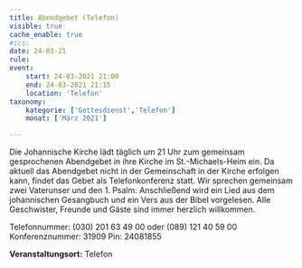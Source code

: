 ```yaml
---
title: Abendgebet (Telefon)
visible: true
cache_enable: true
#ics: 
date: 24-03-21
rule: 
event:
	start: 24-03-2021 21:00
	end: 24-03-2021 21:15
	location: 'Telefon'
taxonomy:
	kategorie: ['Gottesdienst','Telefon']
	monat: ['März 2021']

---
```

Die Johannische Kirche lädt täglich um 21 Uhr zum gemeinsam gesprochenen Abendgebet in ihre Kirche im St.-Michaels-Heim ein. Da aktuell das Abendgebet nicht in der Gemeinschaft in der Kirche erfolgen kann, findet das Gebet als Telefonkonferenz statt. Wir sprechen gemeinsam zwei Vaterunser und den 1. Psalm. Anschließend wird ein Lied aus dem johannischen Gesangbuch und ein Vers aus der Bibel vorgelesen. Alle Geschwister, Freunde und Gäste sind immer herzlich willkommen.

Telefonnummer: (030) 201 63 49 00 oder (089) 121 40 59 00
Konferenznummer: 31909
Pin: 24081855



**Veranstaltungsort:** Telefon

